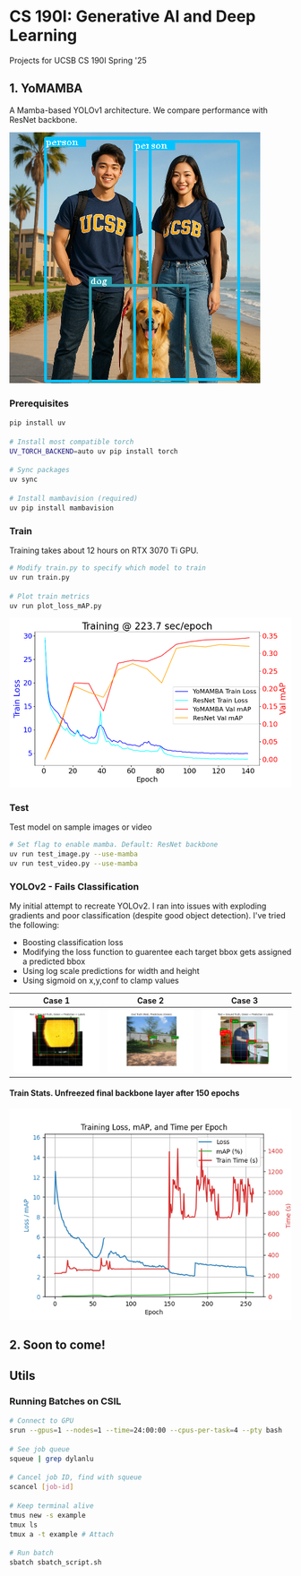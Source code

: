 # CS 190I: Generative AI and Deep Learning

Projects for UCSB CS 190I Spring '25 

## 1. YoMAMBA
A Mamba-based YOLOv1 architecture. We compare performance with ResNet backbone.

![figure_2](/YoMAMBA/images/figure_2.png)

### Prerequisites
```bash
pip install uv

# Install most compatible torch
UV_TORCH_BACKEND=auto uv pip install torch

# Sync packages
uv sync

# Install mambavision (required)
uv pip install mambavision
```

### Train
Training takes about 12 hours on RTX 3070 Ti GPU. 
```bash
# Modify train.py to specify which model to train
uv run train.py

# Plot train metrics
uv run plot_loss_mAP.py
```

![figure_1](/YoMAMBA/images/figure_1.png)

### Test
Test model on sample images or video
```bash
# Set flag to enable mamba. Default: ResNet backbone
uv run test_image.py --use-mamba
uv run test_video.py --use-mamba
```

### YOLOv2 - Fails Classification
My initial attempt to recreate YOLOv2. I ran into issues with exploding gradients and poor classification (despite good object detection). I've tried the following:
- Boosting classification loss
- Modifying the loss function to guarentee each target bbox gets assigned a predicted bbox
- Using log scale predictions for width and height
- Using sigmoid on x,y,conf to clamp values

| Case 1 | Case 2 | Case 3 |
|--------|--------|--------|
| ![](YOLOv2/images/paper/frozen_backbone_bad_classification.png) | ![](YOLOv2/images/paper/frozen_backbone_bad_classification_2.png) | ![](YOLOv2/images/paper/frozen_backbone_bad_classification_many.png) |

#### Train Stats. Unfreezed final backbone layer after 150 epochs

![YOLOv2_Loss](/YOLOv2/images/YOLOv1ResNet/metrics_260_epochs.png)

## 2. Soon to come!

## Utils

### Running Batches on CSIL
```bash
# Connect to GPU
srun --gpus=1 --nodes=1 --time=24:00:00 --cpus-per-task=4 --pty bash

# See job queue
squeue | grep dylanlu

# Cancel job ID, find with squeue
scancel [job-id]

# Keep terminal alive
tmus new -s example
tmux ls
tmux a -t example # Attach

# Run batch
sbatch sbatch_script.sh
```
